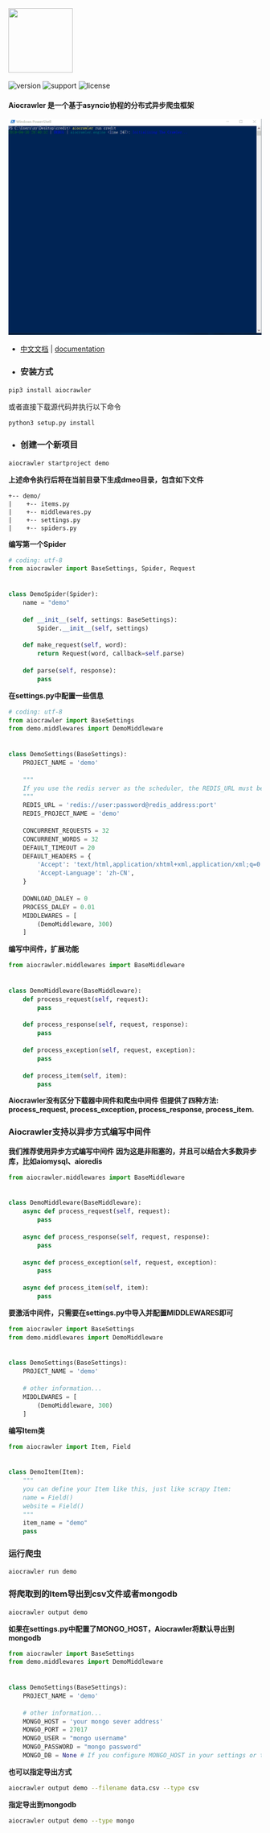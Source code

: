 <div align="left">
<img src="https://github.com/kylin1020/aiocrawler/blob/master/logo.png" height="128" width="128" >
 </div>

![version](https://img.shields.io/badge/version-v1.22-green.svg)
![support](https://img.shields.io/badge/python-3.6%20%7C%203.7-blue.svg)
![license](https://img.shields.io/badge/license-MIT-yellow.svg)

#### Aiocrawler 是一个基于asyncio协程的分布式异步爬虫框架

![image](https://github.com/kylin1020/aiocrawler-demo/blob/master/credit.gif)


- [中文文档][doc_cn] | [documentation][doc_en]
- ### 安装方式
```bash
pip3 install aiocrawler
```
或者直接下载源代码并执行以下命令
```bash
python3 setup.py install
```

- ### 创建一个新项目
```bash
aiocrawler startproject demo
```
**上述命令执行后将在当前目录下生成dmeo目录，包含如下文件**
```
+-- demo/
|    +-- items.py
|    +-- middlewares.py
|    +-- settings.py
|    +-- spiders.py
```
**编写第一个Spider**
```python
# coding: utf-8
from aiocrawler import BaseSettings, Spider, Request


class DemoSpider(Spider):
    name = "demo"

    def __init__(self, settings: BaseSettings):
        Spider.__init__(self, settings)

    def make_request(self, word):
        return Request(word, callback=self.parse)

    def parse(self, response):
        pass
```
**在settings.py中配置一些信息**
```python
# coding: utf-8
from aiocrawler import BaseSettings
from demo.middlewares import DemoMiddleware


class DemoSettings(BaseSettings):
    PROJECT_NAME = 'demo'

    """
    If you use the redis server as the scheduler, the REDIS_URL must be configured.
    """
    REDIS_URL = 'redis://user:password@redis_address:port'
    REDIS_PROJECT_NAME = 'demo'

    CONCURRENT_REQUESTS = 32
    CONCURRENT_WORDS = 32
    DEFAULT_TIMEOUT = 20
    DEFAULT_HEADERS = {
        'Accept': 'text/html,application/xhtml+xml,application/xml;q=0.9,*/*;q=0.8',
        'Accept-Language': 'zh-CN',
    }

    DOWNLOAD_DALEY = 0
    PROCESS_DALEY = 0.01
    MIDDLEWARES = [
        (DemoMiddleware, 300)
    ]
```
**编写中间件，扩展功能**
```python
from aiocrawler.middlewares import BaseMiddleware


class DemoMiddleware(BaseMiddleware):
    def process_request(self, request):
        pass

    def process_response(self, request, response):
        pass

    def process_exception(self, request, exception):
        pass

    def process_item(self, item):
        pass
```
**Aiocrawler没有区分下载器中间件和爬虫中间件
但提供了四种方法: process_request, process_exception, process_response, process_item.**
### Aiocrawler支持以异步方式编写中间件
**我们推荐使用异步方式编写中间件**
**因为这是非阻塞的，并且可以结合大多数异步库，比如aiomysql、aioredis**
```python
from aiocrawler.middlewares import BaseMiddleware


class DemoMiddleware(BaseMiddleware):
    async def process_request(self, request):
        pass

    async def process_response(self, request, response):
        pass

    async def process_exception(self, request, exception):
        pass

    async def process_item(self, item):
        pass
```
**要激活中间件，只需要在settings.py中导入并配置MIDDLEWARES即可**
````python
from aiocrawler import BaseSettings
from demo.middlewares import DemoMiddleware


class DemoSettings(BaseSettings):
    PROJECT_NAME = 'demo'
    
    # other information...
    MIDDLEWARES = [
        (DemoMiddleware, 300)
    ]
````
**编写Item类** 
```python
from aiocrawler import Item, Field


class DemoItem(Item):
    """
    you can define your Item like this, just like scrapy Item:
    name = Field()
    website = Field()
    """
    item_name = "demo"
    pass
```
### 运行爬虫
```bash
aiocrawler run demo
```
### 将爬取到的Item导出到csv文件或者mongodb
```bash
aiocrawler output demo
```
**如果在settings.py中配置了MONGO_HOST，Aiocrawler将默认导出到mongodb**
```python
from aiocrawler import BaseSettings
from demo.middlewares import DemoMiddleware


class DemoSettings(BaseSettings):
    PROJECT_NAME = 'demo'
    
    # other information...
    MONGO_HOST = 'your mongo sever address'
    MONGO_PORT = 27017
    MONGO_USER = "mongo username"
    MONGO_PASSWORD = "mongo password"
    MONGO_DB = None # If you configure MONGO_HOST in your settings or the Environmental variables, it will be exported to mongo sever by default.    

```
**也可以指定导出方式**
```bash
aiocrawler output demo --filename data.csv --type csv
```
**指定导出到mongodb**
```bash
aiocrawler output demo --type mongo
```
[doc_cn]: #
[doc_en]: https://github.com/kylin1020/aiocrawler/blob/master/README.md

